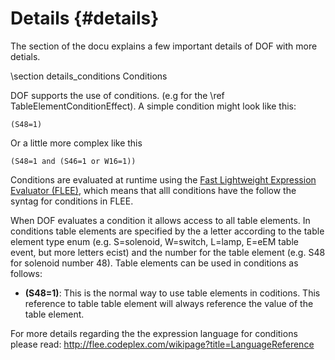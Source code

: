 ﻿Details {#details}
================

The section of the docu explains a few important details of DOF with more detials.

\section details_conditions Conditions

DOF supports the use of conditions. (e.g for the \ref TableElementConditionEffect). A simple condition might look like this:
~~~~~~~~~~~~~~~~~~
(S48=1)
~~~~~~~~~~~~~~~~~~
Or a little more complex like this
~~~~~~~~~~~~~~~~~~
(S48=1 and (S46=1 or W16=1))
~~~~~~~~~~~~~~~~~~

Conditions are evaluated at runtime using the <a href="http://flee.codeplex.com/">Fast Lightweight Expression Evaluator (FLEE)</a>, which means that alll conditions have the follow the syntag for conditions in FLEE.

When DOF evaluates a condition it allows access to all table elements. In conditions table elements are specified by the a letter according to the table element type enum (e.g. S=solenoid, W=switch, L=lamp, E=eEM table event, but more letters ecist) and the number for the table element (e.g. S48 for solenoid number 48). Table elements can be used in conditions as follows:

* __(S48=1)__: This is the normal way to use table elements in coditions. This reference to table table element will always reference the value of the table element.

For more details regarding the the expression language for conditions please read: http://flee.codeplex.com/wikipage?title=LanguageReference

